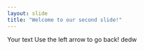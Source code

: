 ```yaml
---
layout: slide
title: "Welcome to our second slide!"
---
```

Your text
Use the left arrow to go back! dedw